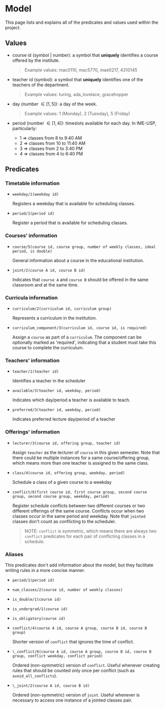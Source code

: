 # Model

This page lists and explains all of the predicates and values used within the project.

## Values

+ course id (symbol | number): a symbol that **uniquely** identifies a course offered by the institute. 

  > Example values: mac0110, mac5770, mae0217, 4310145

+ teacher id (symbol): a symbol that **uniquely** identifies one of the teachers of the department. 

  > Example values: turing, ada_lovelace, gracehopper

+ day (number $\in [1,5]$): a day of the week.

  > Example values: 1 (Monday), 2 (Tuesday), 5 (Friday)

+ period (number $\in [1,4]$): timeslots available for each day. In IME-USP, particularly:

  + 1 => classes from 8 to 9:40 AM
  + 2 => classes from 10 to 11:40 AM
  + 3 => classes from 2 to 3:40 PM
  + 4 => classes from 4 to 6:40 PM

## Predicates

### Timetable information

+ `weekday/1(weekday id)`

  Registers a weekday that is available for scheduling classes.

+ `period/1(period id)`

  Register a period that is available for scheduling classes.

### Courses' information

+ `course/5(course id, course group, number of weekly classes, ideal period, is double)`

  General information about a course in the educational institution.  

+ `joint/2(course A id, course B id)`

  Indicates that `course A` and `course B` should be offered in the same
  classroom and at the same time.

### Curricula information

+ `curriculum/2(curriculum id, curriculum group)`

  Represents a curriculum in the institution. 

+ `curriculum_component/3(curriculum id, course id, is required)`

  Assign a `course` as part of a `curriculum`. The component can be optionally
  marked as 'required', indicating that a student must take this course to
  complete the curriculum.

### Teachers' information

+ `teacher/1(teacher id)`

  Identifies a teacher in the scheduler

+ `available/3(teacher id, weekday, period)`

  Indicates which day/period a teacher is available to teach.

+ `preferred/3(teacher id, weekday, period)`

  Indicates preferred lecture day/period of a teacher

### Offerings' information

+ `lecturer/3(course id, offering group, teacher id)`

  Assign `teacher` as the lecturer of `course` in this given semester. Note that
  there could be multiple instances for a same course/offering group, which
  means more than one teacher is assigned to the same class.

+ `class/4(course id, offering group, weekday, period)`

  Schedule a class of a given course to a weekday

+ `conflict/6(first course id, first course group, second course group, second course group, weekday, period)`

  Register schedule conflicts between two different courses or two different
  offerings of the same course. Conflicts occur when two classes occur in the
  same period and weekday. Note that `jointed` classes don't count as
  conflicting to the scheduler.

  > NOTE: `conflict` is symmetric, which means there are always two `conflict`
  > predicates for each pair of conflicting classes in a schedule.

### Aliases

This predicates don't add information about the model, but they facilitate
writing rules in a more concise manner. 

+ `period/1(period id)`
+ `num_classes/2(course id, number of weekly classes)`
+ `is_double/1(course id)`
+ `is_undergrad/1(course id)`
+ `is_obligatory(course id)`

+ `conflict/4(course A id, course A group, course B id, course B group)`

  Shorter version of `conflict` that ignores the time of conflict.

+ `\_conflict/6(course A id, course A group, course B id, course B group, conflict weekday, conflict period)`

  Ordered (non-symmetric) version of `conflict`. Useful whenever creating rules
  that should be counted only once per conflict (such as `avoid_all_conflicts`).

+ `\_joint/2(course A id, course B id)`

  Ordered (non-symmetric) version of `joint`. Useful whenever is necessary to
  access one instance of a jointed classes pair.
